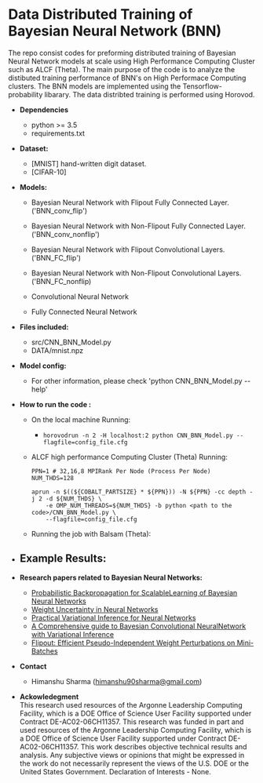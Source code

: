 # Data Distributed Training of Bayesian Neural Network (BNN)

The repo consist codes for preforming distributed training of Bayesian Neural Network models at scale using 
High Performance Computing Cluster such as ALCF (Theta). 
The main purpose of the code is to analyze the distibuted training performance of BNN's on High Performace Computing clusters. 
The BNN models are implemented using the Tensorflow-probability libarary. The data distribted training is performed using Horovod.

- **Dependencies**
    + python >= 3.5
    + requirements.txt

- **Dataset:** 
    + [MNIST] hand-written digit dataset.
    + [CIFAR-10] 

- **Models:** 
    + Bayesian Neural Network with Flipout Fully Connected Layer.('BNN_conv_flip')
    + Bayesian Neural Network with Non-Flipout Fully Connected Layer.('BNN_conv_nonflip')
    + Bayesian Neural Network with Flipout Convolutional Layers.('BNN_FC_flip')
    + Bayesian Neural Network with Non-Flipout Convolutional Layers.('BNN_FC_nonflip)
    
    + Convolutional Neural Network 
    + Fully Connected Neural Network 

- **Files included:**  
  + src/CNN_BNN_Model.py
  + DATA/mnist.npz

- **Model config:**
  + For other information, please check 'python CNN_BNN_Model.py --help'

- **How to run the code :**
   - On the local machine Running:  
        + `horovodrun -n 2 -H localhost:2 python CNN_BNN_Model.py --flagfile=config_file.cfg`

   - ALCF high performance Computing Cluster (Theta) Running:  
         
        ```
        PPN=1 # 32,16,8 MPIRank Per Node (Process Per Node)
        NUM_THDS=128

        aprun -n $((${COBALT_PARTSIZE} * ${PPN})) -N ${PPN} -cc depth -j 2 -d ${NUM_THDS} \
            -e OMP_NUM_THREADS=${NUM_THDS} -b python <path to the code>/CNN_BNN_Model.py \
            --flagfile=config_file.cfg
        ```
    - Running the job with Balsam (Theta):
        
       

- **Example Results:**
    - 

- **Research papers related to Bayesian Neural Networks:**
    + [Probabilistic Backpropagation for ScalableLearning of Bayesian Neural Networks](http://proceedings.mlr.press/v37/hernandez-lobatoc15.pdf) 
    + [Weight Uncertainty in Neural Networks](https://arxiv.org/abs/1505.05424)
    + [Practical Variational Inference for Neural Networks](https://papers.nips.cc/paper/4329-practical-variational-inference-for-neural-networks)
    + [A Comprehensive guide to Bayesian Convolutional NeuralNetwork with Variational Inference](https://arxiv.org/pdf/1901.02731.pdf)
    + [Flipout: Efficient Pseudo-Independent Weight Perturbations on Mini-Batches](https://arxiv.org/abs/1803.04386)
  
- **Contact**
  + Himanshu Sharma (himanshu90sharma@gmail.com)

- **Ackowledegment**  
This research used resources of the Argonne Leadership Computing Facility, which is a DOE Office of Science User Facility supported under Contract DE-AC02-06CH11357. This research was funded in part and used resources of the Argonne Leadership Computing Facility, which is a DOE Office of Science User Facility supported under Contract DE-AC02-06CH11357. This work describes objective technical results and analysis. Any subjective views or opinions that might be expressed in the work do not necessarily represent the views of the U.S. DOE or the United States Government. Declaration of Interests - None. 

